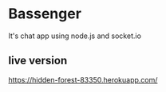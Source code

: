 # Bassenger
It's chat app using node.js and socket.io
## live version
https://hidden-forest-83350.herokuapp.com/
